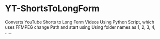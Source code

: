 # YT-ShortsToLongForm
Converts YouTube Shorts to Long Form Videos Using Python Script, which uses FFMPEG
change Path and start using
Using folder names as 1, 2, 3, 4, ......
